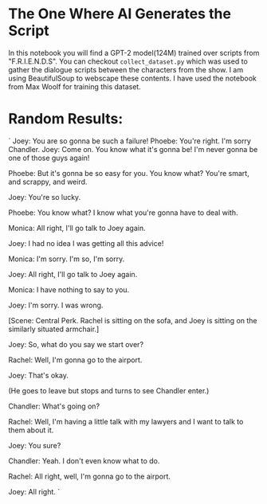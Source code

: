 # The One Where AI Generates the Script

In this notebook you will find a GPT-2 model(124M) trained over scripts from "F.R.I.E.N.D.S".
You can checkout `collect_dataset.py` which was used to gather the dialogue scripts between the characters from the show.
I am using BeautifulSoup to webscape these contents. I have used the notebook from Max Woolf for training 
this dataset.

# Random Results:
`
Joey: You are so gonna be such a failure!
Phoebe: You're right. I'm sorry Chandler.
Joey: Come on. You know what it's gonna be! I'm never gonna be one of those guys again!

Phoebe: But it's gonna be so easy for you. You know what? You're smart, and scrappy, and weird.

Joey: You're so lucky.

Phoebe: You know what? I know what you're gonna have to deal with.

Monica: All right, I'll go talk to Joey again.

Joey: I had no idea I was getting all this advice!

Monica: I'm sorry. I'm so, I'm sorry.

Joey: All right, I'll go talk to Joey again.

Monica: I have nothing to say to you.

Joey: I'm sorry. I was wrong.

[Scene: Central Perk. Rachel is sitting on the sofa, and Joey is sitting on the similarly
situated armchair.]

Joey: So, what do you say we start over?

Rachel: Well, I'm gonna go to the airport.

Joey: That's okay.

(He goes to leave but stops and turns to see Chandler enter.)

Chandler: What's going on?

Rachel: Well, I'm having a little talk with my lawyers and I want to talk to them
about it.

Joey: You sure?

Chandler: Yeah. I don't even know what to do.

Rachel: All right, well, I'm gonna go to the airport.

Joey: All right.
`

